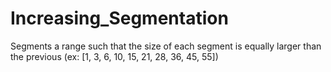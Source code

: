 # Increasing_Segmentation
Segments a range such that the size of each segment is equally larger than the previous (ex: [1, 3, 6, 10, 15, 21, 28, 36, 45, 55])
